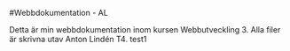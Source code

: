 #Webbdokumentation - AL

Detta är min webbdokumentation inom kursen Webbutveckling 3.
Alla filer är skrivna utav Anton Lindén T4.
test1
